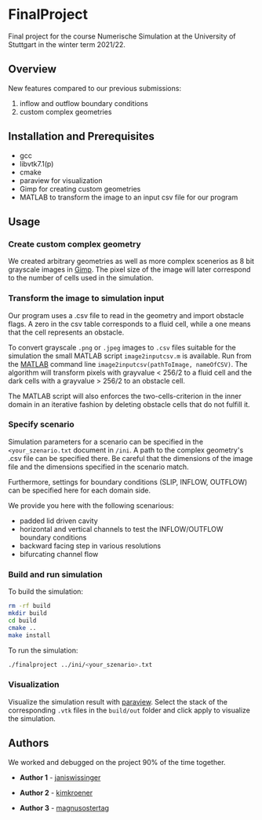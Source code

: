 # FinalProject

Final project for the course Numerische Simulation at the University of Stuttgart in the winter term 2021/22.

## Overview

New features compared to our previous submissions:

1. inflow and outflow boundary conditions
2. custom complex geometries

## Installation and Prerequisites

- gcc
- libvtk7.1(p)
- cmake
- paraview for visualization
- Gimp for creating custom geometries
- MATLAB to transform the image to an input csv file for our program

## Usage

### Create custom complex geometry

We created arbitrary geometries as well as more complex scenerios as 8 bit grayscale images in [Gimp](https://www.gimp.org/). The pixel size of the image will later correspond to the number of cells used in the simulation.

### Transform the image to simulation input

Our program uses a .csv file to read in the geometry and import obstacle flags. A zero in the  csv table corresponds to a fluid cell, while a one means that the cell represents an obstacle.

To convert grayscale `.png` or `.jpeg` images to `.csv` files suitable for the simulation the small MATLAB script `image2inputcsv.m` is available.
Run from the [MATLAB](https://www.mathworks.de/products/matlab/index.html) command line `image2inputcsv(pathToImage, nameOfCSV)`. The algorithm will transform pixels with grayvalue < 256/2 to a fluid cell and the dark cells with a grayvalue > 256/2 to an obstacle cell.

The MATLAB script will also enforces the two-cells-criterion in the inner domain in an iterative fashion by deleting obstacle cells that do not fulfill it.

### Specify scenario

Simulation parameters for a scenario can be specified in the `<your_szenario.txt` document in `/ini`.
A path to the complex geometry's .csv file can be specified there.
Be careful that the dimensions of the image file and the dimensions specified in the scenario match.

Furthermore, settings for boundary conditions (SLIP, INFLOW, OUTFLOW) can be specified here for each domain side.

We provide you here with the following scenarious:

- padded lid driven cavity
- horizontal and vertical channels to test the INFLOW/OUTFLOW boundary conditions
- backward facing step in various resolutions
- bifurcating channel flow

### Build and run simulation

To build the simulation:

```bash
rm -rf build
mkdir build
cd build
cmake ..
make install
```

To run the simulation:

```bash
./finalproject ../ini/<your_szenario>.txt
```

### Visualization

Visualize the simulation result with [paraview](https://www.paraview.org).
Select the stack of the corresponding `.vtk` files in the `build/out` folder and click apply to visualize the simulation.

## Authors

We worked and debugged on the project 90% of the time together.

- **Author 1** - [janiswissinger](https://github.com/janiswissinger)

- **Author 2** - [kimkroener](https://github.com/kimkroener)

- **Author 3** - [magnusostertag](https://github.com/magnusostertag)
